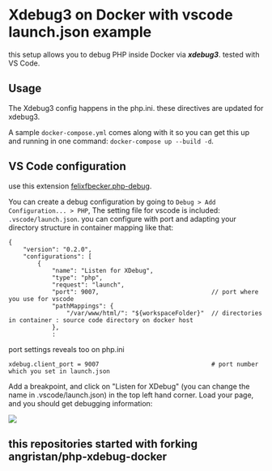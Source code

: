# Xdebug3 on Docker with vscode launch.json example

this setup allows you to debug PHP inside Docker via ***xdebug3***. tested with VS Code.

## Usage

The Xdebug3 config happens in the php.ini. these directives are updated for xdebug3.

 A sample `docker-compose.yml` comes along with it so you can get this up and running in one command: `docker-compose up --build -d`.

## VS Code configuration

use this extension [felixfbecker.php-debug](https://marketplace.visualstudio.com/items?itemName=felixfbecker.php-debug).

You can create a debug configuration by going to `Debug > Add Configuration... > PHP`, 
The setting file for vscode is included: `.vscode/launch.json`.
you can configure with port and adapting your directory structure in container mapping like that:
```
{
    "version": "0.2.0",
    "configurations": [
        {
            "name": "Listen for XDebug",
            "type": "php",
            "request": "launch",
            "port": 9007,                               // port where you use for vscode
            "pathMappings": {
                "/var/www/html/": "${workspaceFolder}"  // directories in container : source code directory on docker host
            },
            :
```

port settings reveals too on php.ini
```
xdebug.client_port = 9007                               # port number which you set in launch.json
```

Add a breakpoint, and click on "Listen for XDebug" (you can change the name in .vscode/launch.json) in the top left hand corner. Load your page, and you should get debugging information:

![](https://i.imgur.com/B8dnAj7.png)


## this repositories started with forking angristan/php-xdebug-docker